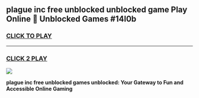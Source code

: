 
## plague inc free unblocked unblocked game Play Online 👋 Unblocked Games #14l0b
<h3>
<a href="https://premium.freeplayer.one?title=plague_inc_free_unblocked&ref=21F">CLICK TO PLAY</a></h3>
<hr>

<h3>
<a href="https://premium.freeplayer.one?title=plague_inc_free_unblocked&ref=21F">CLICK 2 PLAY</a>
  
</h3>

<a href="https://premium.freeplayer.one?title=plague_inc_free_unblocked&ref=21F/"><img src="https://clearcache.store/games.png"></a>


**plague inc free unblocked games unblocked: Your Gateway to Fun and Accessible Online Gaming**
